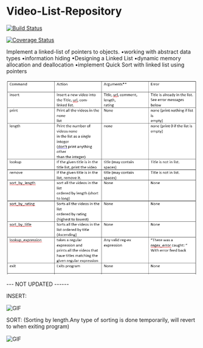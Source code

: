 # Video-List-Repository
[![Build Status](https://travis-ci.org/jgutierrezCSU/Video-List-Repository.svg?branch=main)](https://travis-ci.org/jgutierrezCSU/Video-List-Repository)

[![Coverage Status](https://coveralls.io/repos/github/jgutierrezCSU/Video-List-Repository/badge.svg?branch=main)](https://coveralls.io/github/jgutierrezCSU/Video-List-Repository?branch=main)

Implement a linked-list of pointers to objects.
•working with abstract data types
•information hiding
•Designing a Linked List
•dynamic memory allocation and deallocation
•implement Quick Sort with linked list using pointers

![alt text](https://github.com/jgutierrezCSU/Video-List-Repository/blob/main/imgs/cmds.png?raw=true)

--- NOT UPDATED ------

INSERT: 

<img align="center" alt="GIF" src="https://github.com/jgutierrezCSU/Video-List-Repository/blob/main/imgs/1.gif" width="650"/>

SORT: (Sorting by length.Any type of sorting is done temporarily, will revert to when exiting program)

<img align="center" alt="GIF" src="https://github.com/jgutierrezCSU/Video-List-Repository/blob/main/imgs/2.gif" width="650"/>
